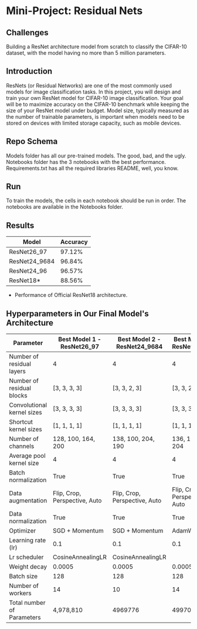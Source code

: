 # Mini-Project: Residual Nets

## Challenges
Building a ResNet architecture model from scratch to classify the CIFAR-10 dataset, with the model having no more than 5 million parameters.

## Introduction
ResNets (or Residual Networks) are one of the most commonly used models for image classification tasks. In this project, you will design and train your own ResNet model for CIFAR-10 image classification. Your goal will be to maximize accuracy on the CIFAR-10 benchmark while keeping the size of your ResNet model under budget. Model size, typically measured as the number of trainable parameters, is important when models need to be stored on devices with limited storage capacity, such as mobile devices.

## Repo Schema
Models folder has all our pre-trained models. The good, bad, and the ugly.
Notebooks folder has the 3 notebooks  with the best performance. 
Requirements.txt has all the required libraries
README, well, you know.

## Run
To train the models, the cells in each notebook should be run in order. The notebooks are available in the Notebooks folder.


## Results

| Model         | Accuracy  |
|---------------|-----------|
| ResNet26_97   | 97.12%    |
| ResNet24_9684 | 96.84%    |
| ResNet24_96   | 96.57%    |
| ResNet18*     | 88.56%    |

* Performance of Official ResNet18 architecture.

## Hyperparameters in Our Final Model's Architecture

| Parameter                     | Best Model 1 - ResNet26_97    | Best Model 2 - ResNet24_9684 |  Best Model 3 - ResNet24_9684 |
|-------------------------------|-------------------------------|------------------------------|-------------------------------|
| Number of residual layers     | 4                             |4                             |4                              |
| Number of residual blocks     | [3, 3, 3, 3]                  |[3, 3, 2, 3]                  |[3, 3, 2, 3]                   |
| Convolutional kernel sizes    | [3, 3, 3, 3]                  |[3, 3, 3, 3]                  |[3, 3, 3, 3]                   |
| Shortcut kernel sizes         | [1, 1, 1, 1]                  |[1, 1, 1, 1]                  |[1, 1, 1, 1]                   |
| Number of channels            | 128, 100, 164, 200            |138, 100, 204, 190            |136, 100, 188, 204             |
| Average pool kernel size      | 4                             |4                             |4                              |
| Batch normalization           | True                          |True                          |True                           |
| Data augmentation             | Flip, Crop, Perspective, Auto |Flip, Crop, Perspective, Auto |Flip, Crop, Perspective, Auto  |
| Data normalization            | True                          |True                          |True                           |
| Optimizer                     | SGD + Momentum                |SGD + Momentum                |AdamW                          |
| Learning rate (lr)            | 0.1                           |0.1                           |0.1                            |
| Lr scheduler                  | CosineAnnealingLR             |CosineAnnealingLR             ||CosineAnnealingLR             |
| Weight decay                  | 0.0005                        |0.0005                        |0.0005                         |
| Batch size                    | 128                           |128                           |128                            |
| Number of workers             | 14                            |10                            |14                             |
| Total number of Parameters    | 4,978,810                     |4969776                       |4997074                        |
